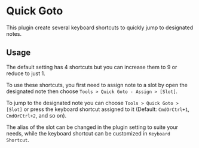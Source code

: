 # Quick Goto

This plugin create several keyboard shortcuts to quickly jump to designated notes.

## Usage

The default setting has 4 shortcuts but you can increase them to 9 or reduce to just 1.

To use these shortcuts, you first need to assign note to a slot by open the designated note then choose `Tools > Quick Goto - Assign > [Slot]`.

To jump to the designated note you can choose `Tools > Quick Goto > [Slot]` or press the keyboard shortcut assigned to it (Default: `CmdOrCtrl+1`, `CmdOrCtrl+2`, and so on).

The alias of the slot can be changed in the plugin setting to suite your needs, while the keyboard shortcut can be customized in `Keyboard Shortcut`.


